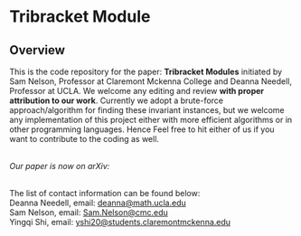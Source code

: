 # Tribracket Module

## Overview
This is the code repository for the paper: **Tribracket Modules** initiated by Sam Nelson, Professor at Claremont Mckenna College and Deanna Needell, Professor at UCLA. We welcome any editing and review **with proper attribution to our work**. Currently we adopt a brute-force approach/algorithm for finding these invariant instances, but we welcome any implementation of this project either with more efficient algorithms or in other programming languages. Hence Feel free to hit either of us if you want to contribute to the coding as well. 

<br/>_Our paper is now on arXiv:<br/><br/>_

The list of contact information can be found below:<br/>
Deanna Needell, email: deanna@math.ucla.edu<br/>Sam Nelson, email: Sam.Nelson@cmc.edu<br/>Yingqi Shi, email: yshi20@students.claremontmckenna.edu
